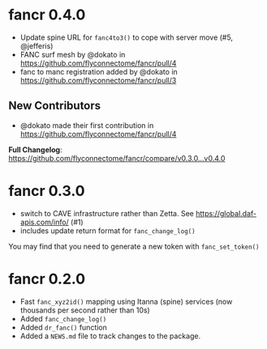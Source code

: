 # fancr 0.4.0

* Update spine URL for `fanc4to3()` to cope with server move (#5, @jefferis)
* FANC surf mesh by @dokato in https://github.com/flyconnectome/fancr/pull/4
* fanc to manc registration added by @dokato in https://github.com/flyconnectome/fancr/pull/3

## New Contributors
* @dokato made their first contribution in https://github.com/flyconnectome/fancr/pull/4

**Full Changelog**: https://github.com/flyconnectome/fancr/compare/v0.3.0...v0.4.0

# fancr 0.3.0

* switch to CAVE infrastructure rather than Zetta. See https://global.daf-apis.com/info/ (#1)
* includes update return format for `fanc_change_log()`

You may find that you need to generate a new token with `fanc_set_token()`

# fancr 0.2.0

* Fast `fanc_xyz2id()` mapping using Itanna (spine) services (now thousands per second rather than 10s)
* Added `fanc_change_log()`
* Added `dr_fanc()` function
* Added a `NEWS.md` file to track changes to the package.
